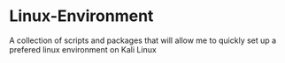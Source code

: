 # Linux-Environment
A collection of scripts and packages that will allow me to quickly set up a prefered linux environment on Kali Linux
